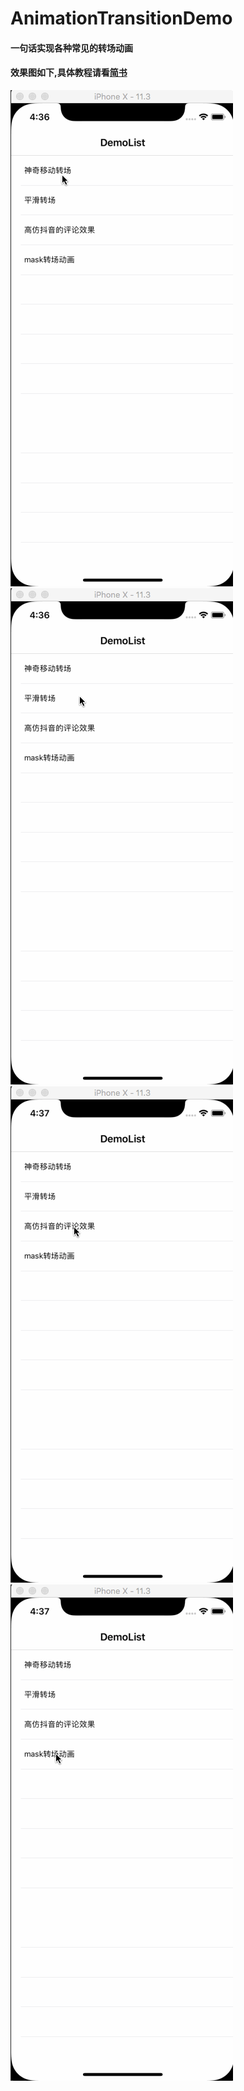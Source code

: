 # AnimationTransitionDemo
#### 一句话实现各种常见的转场动画
#### 效果图如下,具体教程请看[简书](https://www.jianshu.com/p/669ee933da4b)
![神奇移动转场](https://github.com/308823810/AnimationTransitionDemo/blob/master/Gif/1.gif)   
![平滑转场](https://github.com/308823810/AnimationTransitionDemo/blob/master/Gif/2.gif)   
![抖音评论转场](https://github.com/308823810/AnimationTransitionDemo/blob/master/Gif/3.gif)   
![mask转场](https://github.com/308823810/AnimationTransitionDemo/blob/master/Gif/4.gif)   

